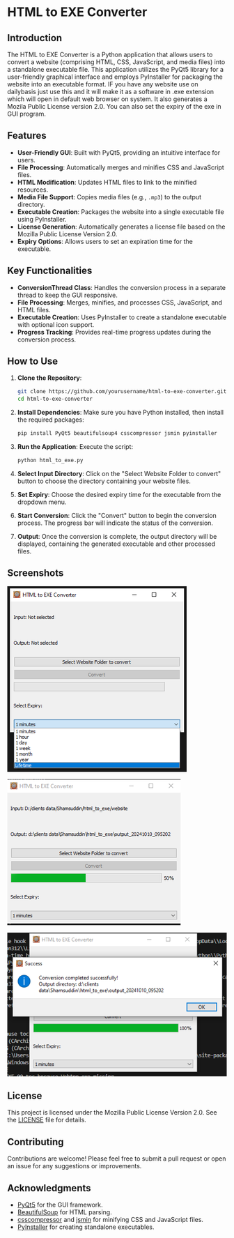 # HTML to EXE Converter

## Introduction
The HTML to EXE Converter is a Python application that allows users to convert a website (comprising HTML, CSS, JavaScript, and media files) into a standalone executable file. This application utilizes the PyQt5 library for a user-friendly graphical interface and employs PyInstaller for packaging the website into an executable format. IF you have any website use on dailybasis just use this and it will make it as a software in .exe extension which will open in default web browser on system. It also generates a Mozila Public License version 2.0. You can also set the expiry of the exe in GUI program. 

## Features
- **User-Friendly GUI**: Built with PyQt5, providing an intuitive interface for users.
- **File Processing**: Automatically merges and minifies CSS and JavaScript files.
- **HTML Modification**: Updates HTML files to link to the minified resources.
- **Media File Support**: Copies media files (e.g., `.mp3`) to the output directory.
- **Executable Creation**: Packages the website into a single executable file using PyInstaller.
- **License Generation**: Automatically generates a license file based on the Mozilla Public License Version 2.0.
- **Expiry Options**: Allows users to set an expiration time for the executable.

## Key Functionalities
- **ConversionThread Class**: Handles the conversion process in a separate thread to keep the GUI responsive.
- **File Processing**: Merges, minifies, and processes CSS, JavaScript, and HTML files.
- **Executable Creation**: Uses PyInstaller to create a standalone executable with optional icon support.
- **Progress Tracking**: Provides real-time progress updates during the conversion process.

## How to Use
1. **Clone the Repository**:
   ```bash
   git clone https://github.com/yourusername/html-to-exe-converter.git
   cd html-to-exe-converter
   ```

2. **Install Dependencies**:
   Make sure you have Python installed, then install the required packages:
   ```bash
   pip install PyQt5 beautifulsoup4 csscompressor jsmin pyinstaller
   ```

3. **Run the Application**:
   Execute the script:
   ```bash
   python html_to_exe.py
   ```

4. **Select Input Directory**:
   Click on the "Select Website Folder to convert" button to choose the directory containing your website files.

5. **Set Expiry**:
   Choose the desired expiry time for the executable from the dropdown menu.

6. **Start Conversion**:
   Click the "Convert" button to begin the conversion process. The progress bar will indicate the status of the conversion.

7. **Output**:
   Once the conversion is complete, the output directory will be displayed, containing the generated executable and other processed files.

## Screenshots
![HTML To exe](https://github.com/SafeerAbbas624/HTML_to_exe/blob/main/10.10.2024_09.51.41_REC.png)

![html to exe](https://github.com/SafeerAbbas624/HTML_to_exe/blob/main/10.10.2024_09.52.34_REC.png)

![html to exe](https://github.com/SafeerAbbas624/HTML_to_exe/blob/main/10.10.2024_09.53.19_REC.png)

## License
This project is licensed under the Mozilla Public License Version 2.0. See the [LICENSE]([LICENSE](https://github.com/SafeerAbbas624/HTML_to_exe/blob/main/LICENSE)) file for details.

## Contributing
Contributions are welcome! Please feel free to submit a pull request or open an issue for any suggestions or improvements.

## Acknowledgments
- [PyQt5](https://www.riverbankcomputing.com/software/pyqt/intro) for the GUI framework.
- [BeautifulSoup](https://www.crummy.com/software/BeautifulSoup/bs4/doc/) for HTML parsing.
- [csscompressor](https://github.com/yui/yuicompressor) and [jsmin](https://github.com/douglascrockford/JSMin) for minifying CSS and JavaScript files.
- [PyInstaller](https://www.pyinstaller.org/) for creating standalone executables.
